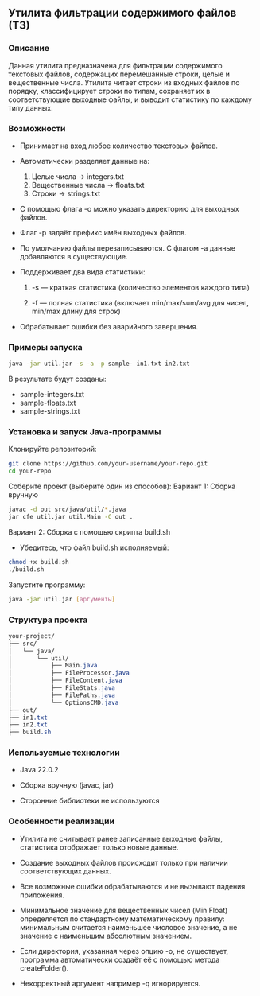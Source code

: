 ## Утилита фильтрации содержимого файлов (ТЗ)
### Описание
Данная утилита предназначена для фильтрации содержимого текстовых файлов, содержащих перемешанные строки, целые и вещественные числа. Утилита читает строки из входных файлов по порядку, классифицирует строки по типам, сохраняет их в соответствующие выходные файлы, и выводит статистику по каждому типу данных.

### Возможности
- Принимает на вход любое количество текстовых файлов.

- Автоматически разделяет данные на:
    1. Целые числа → integers.txt
    2. Вещественные числа → floats.txt
    3. Строки → strings.txt

- С помощью флага -o можно указать директорию для выходных файлов.

- Флаг -p задаёт префикс имён выходных файлов.

- По умолчанию файлы перезаписываются. С флагом -a данные добавляются в существующие.

- Поддерживает два вида статистики:

    1. -s — краткая статистика (количество элементов каждого типа)

    2. -f — полная статистика (включает min/max/sum/avg для чисел, min/max длину для строк)

- Обрабатывает ошибки без аварийного завершения.

### Примеры запуска

```bash 
java -jar util.jar -s -a -p sample- in1.txt in2.txt
```

В результате будут созданы:
- sample-integers.txt
- sample-floats.txt
- sample-strings.txt

### Установка и запуск Java-программы

Клонируйте репозиторий:

```bash 
git clone https://github.com/your-username/your-repo.git
cd your-repo
```

Соберите проект (выберите один из способов):
Вариант 1: Сборка вручную

```bash 
javac -d out src/java/util/*.java
jar cfe util.jar util.Main -C out .
```

Вариант 2: Сборка с помощью скрипта build.sh
- Убедитесь, что файл build.sh исполняемый:

```bash
chmod +x build.sh
./build.sh
```

Запустите программу:

```bash
java -jar util.jar [аргументы]
```

### Структура проекта
```css
your-project/
├── src/
│   └── java/
│       └── util/
│           ├── Main.java
│           ├── FileProcessor.java
│           ├── FileContent.java
│           ├── FileStats.java
│           ├── FilePaths.java
│           └── OptionsCMD.java
├── out/
├── in1.txt
├── in2.txt
├── build.sh
```

### Используемые технологии
- Java 22.0.2

- Сборка вручную (javac, jar)

- Сторонние библиотеки не используются

### Особенности реализации
- Утилита не считывает ранее записанные выходные файлы, статистика отображает только новые данные.

- Создание выходных файлов происходит только при наличии соответствующих данных.

- Все возможные ошибки обрабатываются и не вызывают падения приложения.

- Минимальное значение для вещественных чисел (Min Float) определяется по стандартному математическому правилу: минимальным считается наименьшее числовое значение, а не значение с наименьшим абсолютным значением.

- Если директория, указанная через опцию -o, не существует, программа автоматически создаёт её с помощью метода createFolder().

- Некорректный аргумент например -q игнорируется.
